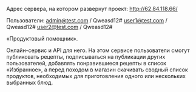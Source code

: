 Адрес сервера, на котором развернут проект: http://62.84.118.66/

Пользователи:
admin@test.com / Qweasd12#
user1@test.com / Qweasd12#
user2@test.com / Qweasd12#



«Продуктовый помощник».

Онлайн-сервис и API для него. На этом сервисе пользователи смогут публиковать рецепты, подписываться на публикации других пользователей, добавлять понравившиеся рецепты в список «Избранное», а перед походом в магазин скачивать сводный список продуктов, необходимых для приготовления одного или нескольких выбранных блюд.